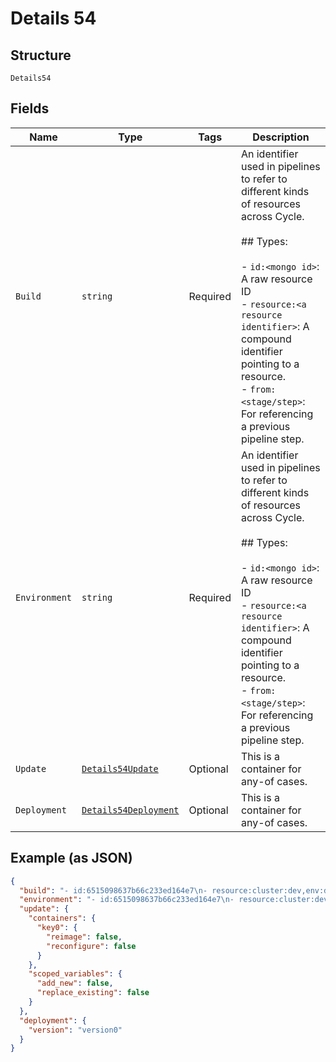 
# Details 54

## Structure

`Details54`

## Fields

| Name | Type | Tags | Description |
|  --- | --- | --- | --- |
| `Build` | `string` | Required | An identifier used in pipelines to refer to different kinds of resources across Cycle.<br><br>## Types:<br><br>- `id:<mongo id>`: A raw resource ID<br>- `resource:<a resource identifier>`: A compound identifier pointing to a resource.<br>- `from:<stage/step>`: For referencing a previous pipeline step. |
| `Environment` | `string` | Required | An identifier used in pipelines to refer to different kinds of resources across Cycle.<br><br>## Types:<br><br>- `id:<mongo id>`: A raw resource ID<br>- `resource:<a resource identifier>`: A compound identifier pointing to a resource.<br>- `from:<stage/step>`: For referencing a previous pipeline step. |
| `Update` | [`Details54Update`](../../doc/models/containers/details-54-update.md) | Optional | This is a container for any-of cases. |
| `Deployment` | [`Details54Deployment`](../../doc/models/containers/details-54-deployment.md) | Optional | This is a container for any-of cases. |

## Example (as JSON)

```json
{
  "build": "- id:6515098637b66c233ed164e7\n- resource:cluster:dev,env:demo,container:api\n- from:/image-create\n",
  "environment": "- id:6515098637b66c233ed164e7\n- resource:cluster:dev,env:demo,container:api\n- from:/image-create\n",
  "update": {
    "containers": {
      "key0": {
        "reimage": false,
        "reconfigure": false
      }
    },
    "scoped_variables": {
      "add_new": false,
      "replace_existing": false
    }
  },
  "deployment": {
    "version": "version0"
  }
}
```

